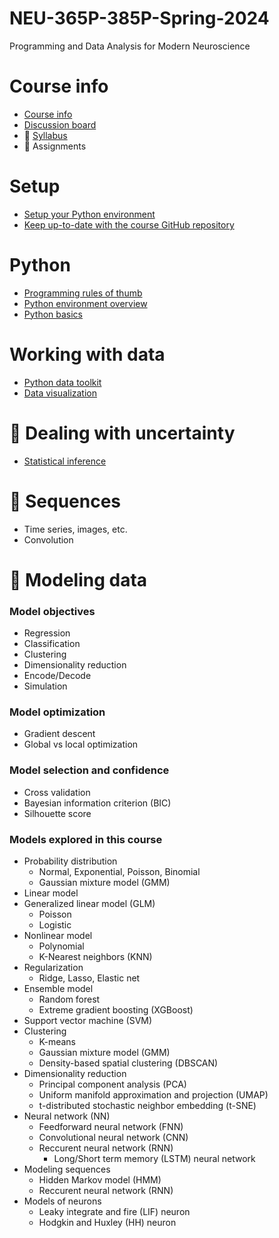 # NEU-365P-385P-Spring-2024
Programming and Data Analysis for Modern Neuroscience

# Course info
- [Course info](docs/course-info.md)
- [Discussion board](docs/discussion-board.md)
- 🚧 [Syllabus](docs/syllabus.md)
- 🚧 Assignments

# Setup
- [Setup your Python environment](docs/setup-your-python-environment.md)
- [Keep up-to-date with the course GitHub repository](docs/keep-up-to-date-with-this-repo.md)

# Python
- [Programming rules of thumb](docs/programming-rules-of-thumb.md)
- [Python environment overview](docs/python-environment-overview.md)
- [Python basics](docs/python-basics.md)

# Working with data
- [Python data toolkit](docs/python-data-toolkit.md)
- [Data visualization](docs/data-visualization.md)

# 🚧 Dealing with uncertainty
- [Statistical inference](docs/statistical-inference.md)

# 🚧 Sequences
- Time series, images, etc.
- Convolution

# 🚧 Modeling data
### Model objectives
- Regression
- Classification
- Clustering
- Dimensionality reduction
- Encode/Decode
- Simulation
### Model optimization
- Gradient descent
- Global vs local optimization
### Model selection and confidence
- Cross validation
- Bayesian information criterion (BIC)
- Silhouette score
### Models explored in this course
- Probability distribution
  - Normal, Exponential, Poisson, Binomial
  - Gaussian mixture model (GMM)
- Linear model
- Generalized linear model (GLM)
  - Poisson
  - Logistic
- Nonlinear model
  - Polynomial
  - K-Nearest neighbors (KNN)
- Regularization
  - Ridge, Lasso, Elastic net
- Ensemble model
  - Random forest
  - Extreme gradient boosting (XGBoost)
- Support vector machine (SVM)
- Clustering
  - K-means
  - Gaussian mixture model (GMM)
  - Density-based spatial clustering (DBSCAN)
- Dimensionality reduction
  - Principal component analysis (PCA)
  - Uniform manifold approximation and projection (UMAP)
  - t-distributed stochastic neighbor embedding (t-SNE)
- Neural network (NN)
  - Feedforward neural network (FNN)
  - Convolutional neural network (CNN)
  - Reccurent neural network (RNN)
    - Long/Short term memory (LSTM) neural network
- Modeling sequences
  - Hidden Markov model (HMM)
  - Reccurent neural network (RNN)
- Models of neurons
  - Leaky integrate and fire (LIF) neuron
  - Hodgkin and Huxley (HH) neuron

